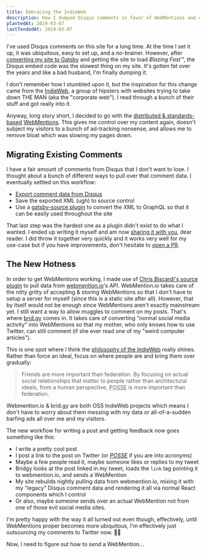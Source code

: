 ```yaml
---
title: Embracing the IndieWeb
description: How I dumped Disqus comments in favor of WebMentions and created a source plugin along the way.
plantedAt: 2019-03-07
lastTendedAt: 2019-03-07
---
```

I've used Disqus comments on this site for a long time. At the time I set it up, it was ubiquitous, easy to set up, and a no-brainer. However, after [converting my site to Gatsby](/purpose-built-software/) and getting the site to load _Blazing Fast™_, the Disqus embed code was the slowest thing on my site. It's gotten fat over the years and like a bad husband, I'm finally dumping it.

I don't remember how I stumbled upon it, but the inspiration for this change came from the [IndieWeb](https://indieweb.org/), a group of hipsters with websites trying to take down THE MAN (aka the "corporate web"). I read through a bunch of their stuff and got really into it.

Anyway, long story short, I decided to go with the [distributed & standards-based](https://nicolas-hoizey.com/2017/07/so-long-disqus-hello-webmentions.html) [WebMentions](https://indieweb.org/Webmention). This gives me control over my content again, doesn't subject my visitors to a bunch of ad-tracking nonsense, and allows me to remove bloat which was slowing my pages down.

## Migrating Existing Comments

I have a fair amount of comments from Disqus that I don't want to lose. I thought about a bunch of different ways to pull over that comment data. I eventually settled on this workflow:

* [Export comment data from Disqus](https://help.disqus.com/developer/comments-export)
* Save the exported XML (ugh) to source control
* Use a [gatsby-source plugin](https://github.com/chadly/gatsby-source-disqus-xml) to convert the XML to GraphQL so that it can be easily used throughout the site

That last step was the hardest one as a plugin didn't exist to do what I wanted. I ended up writing it myself and am now [sharing it with you](https://github.com/chadly/gatsby-source-disqus-xml), dear reader. I did throw it together very quickly and it works very well for my use-case but if you have improvements, don't hesitate to [open a PR](https://github.com/chadly/gatsby-source-disqus-xml/compare?expand=1).

## The New Hotness

In order to get WebMentions working, I made use of [Chris Biscardi's source plugin](https://www.christopherbiscardi.com/post/building-gatsby-plugin-webmentions) to pull data from [webmention.io](https://webmention.io/)'s API. WebMention.io takes care of the nitty gritty of accepting & storing WebMentions so that I don't have to setup a server for myself (since this is a static site after all). However, that by itself would not be enough since WebMentions aren't exactly mainstream yet. I still want a way to allow muggles to comment on my posts. That's where [brid.gy](https://brid.gy/) comes in. It takes care of converting "normal social media activity" into WebMentions so that my mother, who only knows how to use Twitter, can still comment (if she ever read one of my "weird computer articles").

This is one spot where I think the [philosophy of the IndieWeb](https://indieweb.org/POSSE) really shines. Rather than force an ideal, focus on where people are and bring them over gradually:

> Friends are more important than federation. By focusing on actual social relationships that matter to people rather than architectural ideals, from a human perspective, <acronym title="Publish (on your) Own Site, Syndicate Elsewhere">POSSE</acronym> is more important than federation.

Webmention.io & brid.gy are both OSS IndieWeb projects which means I don't have to worry about them messing with my data or all-of-a-sudden barfing ads all over me and my visitors.

The new workflow for writing a post and getting feedback now goes something like this:

* I write a pretty cool post
* I post a link to the post on Twitter (or [_POSSE_](https://indieweb.org/POSSE) if you are into acronyms)
* Maybe a few people read it, maybe someone likes or replies to my tweet
* Bridgy looks at the post linked in my tweet, loads the `link` tag pointing it to webmention.io, and sends a WebMention
* My site rebuilds nightly pulling data from webmention.io, mixing it with my "legacy" Disqus comment data and rendering it all via normal React components which I control
* Or also, maybe someone sends over an actual WebMention not from one of those evil social media sites.

I'm pretty happy with the way it all turned out even though, effectively, until WebMentions proper becomes more ubiquitous, I'm effectively just outsourcing my comments to Twitter now. 🤷‍♂️


Now, I need to figure out how to *send* a WebMention...